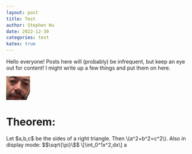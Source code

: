 ```yaml
---
layout: post
title: Test
author: Stephen Hu
date: 2022-12-30
categories: test
katex: true
---
```


Hello everyone! Posts here will (probably) be infrequent, but keep an eye out for content! I might write up a few things and put them on here.

![alt text](/assets/painchamp.png)

# Theorem: 
Let \$a,b,c\$ be the sides of a right triangle. Then \\(a^2+b^2=c^2\\). Also in display mode: \$$\sqrt{\pi}\$$ \\[\int_0^1x^2\,dx\\] a